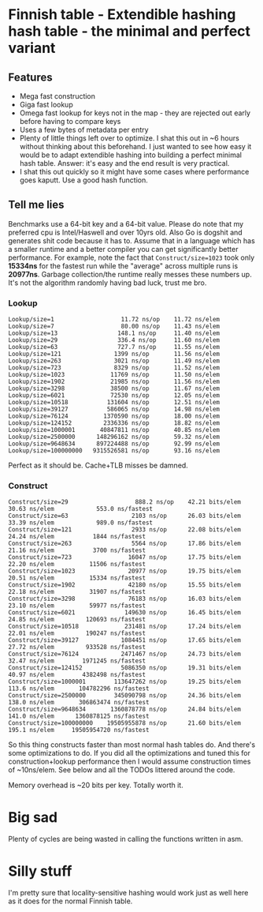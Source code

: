 # Finnish table - Extendible hashing hash table - the minimal and perfect variant

## Features

 - Mega fast construction
 - Giga fast lookup
 - Omega fast lookup for keys not in the map - they are rejected out early
   before having to compare keys
 - Uses a few bytes of metadata per entry
 - Plenty of little things left over to optimize. I shat this out in ~6 hours
   without thinking about this beforehand. I just wanted to see how easy it
   would be to adapt extendible hashing into building a perfect minimal hash
   table. Answer: it's easy and the end result is very practical.
 - I shat this out quickly so it might have some cases where performance goes
   kaputt. Use a good hash function.
 
## Tell me lies

Benchmarks use a 64-bit key and a 64-bit value. Please do note that my
preferred cpu is Intel/Haswell and over 10yrs old. Also Go is dogshit and
generates shit code because it has to. Assume that in a language which has a
smaller runtime and a better compiler you can get significantly better
performance. For example, note the fact that `Construct/size=1023` took only
__15334ns__ for the fastest run while the "average" across multiple runs is
__20977ns__. Garbage collection/the runtime really messes these numbers up.
It's not the algorithm randomly having bad luck, trust me bro.
 
### Lookup

    Lookup/size=1                   11.72 ns/op    11.72 ns/elem
    Lookup/size=7                   80.00 ns/op    11.43 ns/elem
    Lookup/size=13                 148.1 ns/op     11.40 ns/elem
    Lookup/size=29                 336.4 ns/op     11.60 ns/elem
    Lookup/size=63                 727.7 ns/op     11.55 ns/elem
    Lookup/size=121               1399 ns/op       11.56 ns/elem
    Lookup/size=263               3021 ns/op       11.49 ns/elem
    Lookup/size=723               8329 ns/op       11.52 ns/elem
    Lookup/size=1023             11769 ns/op       11.50 ns/elem
    Lookup/size=1902             21985 ns/op       11.56 ns/elem
    Lookup/size=3298             38500 ns/op       11.67 ns/elem
    Lookup/size=6021             72530 ns/op       12.05 ns/elem
    Lookup/size=10518           131604 ns/op       12.51 ns/elem
    Lookup/size=39127           586065 ns/op       14.98 ns/elem
    Lookup/size=76124          1370590 ns/op       18.00 ns/elem
    Lookup/size=124152         2336336 ns/op       18.82 ns/elem
    Lookup/size=1000001       40847811 ns/op       40.85 ns/elem
    Lookup/size=2500000      148296162 ns/op       59.32 ns/elem
    Lookup/size=9648634      897224488 ns/op       92.99 ns/elem
    Lookup/size=100000000   9315526581 ns/op       93.16 ns/elem
    
Perfect as it should be. Cache+TLB misses be damned.

### Construct

    Construct/size=29                   888.2 ns/op    42.21 bits/elem     30.63 ns/elem            553.0 ns/fastest
    Construct/size=63                  2103 ns/op      26.03 bits/elem     33.39 ns/elem            989.0 ns/fastest
    Construct/size=121                 2933 ns/op      22.08 bits/elem     24.24 ns/elem           1844 ns/fastest
    Construct/size=263                 5564 ns/op      17.86 bits/elem     21.16 ns/elem           3700 ns/fastest
    Construct/size=723                16047 ns/op      17.75 bits/elem     22.20 ns/elem          11506 ns/fastest
    Construct/size=1023               20977 ns/op      19.75 bits/elem     20.51 ns/elem          15334 ns/fastest
    Construct/size=1902               42180 ns/op      15.55 bits/elem     22.18 ns/elem          31907 ns/fastest
    Construct/size=3298               76183 ns/op      16.03 bits/elem     23.10 ns/elem          59977 ns/fastest
    Construct/size=6021              149630 ns/op      16.45 bits/elem     24.85 ns/elem         120693 ns/fastest
    Construct/size=10518             231481 ns/op      17.24 bits/elem     22.01 ns/elem         190247 ns/fastest
    Construct/size=39127            1084451 ns/op      17.65 bits/elem     27.72 ns/elem         933528 ns/fastest
    Construct/size=76124            2471467 ns/op      24.73 bits/elem     32.47 ns/elem        1971245 ns/fastest
    Construct/size=124152           5086350 ns/op      19.31 bits/elem     40.97 ns/elem        4382498 ns/fastest
    Construct/size=1000001        113647262 ns/op      19.25 bits/elem    113.6 ns/elem       104782296 ns/fastest
    Construct/size=2500000        345090798 ns/op      24.36 bits/elem    138.0 ns/elem       306863474 ns/fastest
    Construct/size=9648634       1360878778 ns/op      24.84 bits/elem    141.0 ns/elem      1360878125 ns/fastest
    Construct/size=100000000    19505955878 ns/op      21.60 bits/elem    195.1 ns/elem     19505954720 ns/fastest

So this thing constructs faster than most normal hash tables do. And there's
some optimizations to do. If you did all the optimizations and tuned this for
construction+lookup performance then I would assume construction times of
~10ns/elem. See below and all the TODOs littered around the code.

Memory overhead is ~20 bits per key. Totally worth it.

# Big sad

Plenty of cycles are being wasted in calling the functions written in asm.

# Silly stuff

I'm pretty sure that locality-sensitive hashing would work just as well here as
it does for the normal Finnish table.